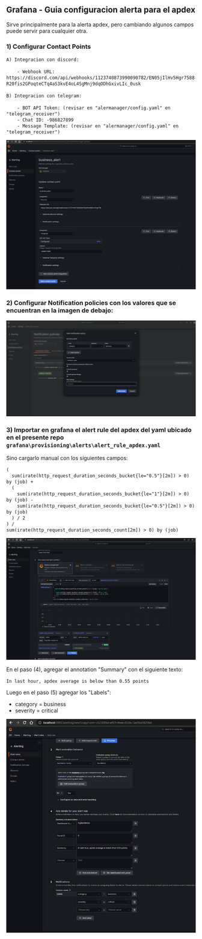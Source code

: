 
## Grafana - Guia configuracion alerta para el apdex

Sirve principalmente para la alerta apdex, pero cambiando algunos campos puede servir para cualquier otra.

### 1) Configurar Contact Points

    A) Integracion con discord:
        
        - Webhook URL: https://discord.com/api/webhooks/1123740873990090782/EN05jIlHv5Hgr7588-R20fis2GPoqteCTq4aS3kvE4oL4SgMnj9dqODhGxivLIc_0usk
    
    B) Integracion con telegram:

        - BOT API Token: (revisar en "alermanager/config.yaml" en "telegram_receiver")
        - Chat ID: -986827899
        - Message Template: (revisar en "alermanager/config.yaml" en "telegram_receiver")

![Contact Points](./contact_points.png)


### 2) Configurar Notification policies con los valores que se encuentran en la imagen de debajo:

![Notification Policies](./notification_policies.png)


### 3) Importar en grafana el alert rule del apdex del yaml ubicado en el presente repo `grafana\provisioning\alerts\alert_rule_apdex.yaml`

Sino cargarlo manual con los siguientes campos:

```
(
  sum(irate(http_request_duration_seconds_bucket{le="0.5"}[2m]) > 0) by (job) +
  (
    sum(irate(http_request_duration_seconds_bucket{le="1"}[2m]) > 0) by (job) - 
    sum(irate(http_request_duration_seconds_bucket{le="0.5"}[2m]) > 0) by (job)
  ) / 2
) / 
sum(irate(http_request_duration_seconds_count[2m]) > 0) by (job)

```

![alert_rule_1_apdex_img](./alert_rule_1_apdex.png)

En el paso (4), agregar el annotation "Summary" con el siguiente texto:

```text
In last hour, apdex average is below than 0.55 points
```

Luego en el paso (5) agregar los "Labels":
 - category = business
 - severity = critical

![alert_rule_2_apdex_img](./alert_rule_2_apdex.png)